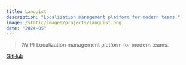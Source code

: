 ```yaml
---
title: Languist
description: "Localization management platform for modern teams."
image: /static/images/projects/languist.png
date: "2024-05"
---
```


> (WIP) Localization management platform for modern teams.

[GitHub](https://github.com/languist/languist)
